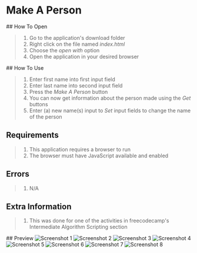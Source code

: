 # Make A Person

## How To Open
> 1. Go to the application's download folder
> 2. Right click on the file named _index.html_
> 3. Choose the _open with_ option
> 4. Open the application in your desired browser

## How To Use
> 1. Enter first name into first input field
> 2. Enter last name into second input field
> 3. Press the _Make A Person_ button
> 4. You can now get information about the person made using the *Get* buttons
> 5. Enter (a) new  name(s) input to *Set* input fields to change the name of the person

## Requirements
> 1. This application requires a browser to run
> 2. The browser must have JavaScript available and enabled

## Errors
> 1. N/A

## Extra Information
> 1. This was done for one of the activities in freecodecamp's Intermediate Algorithm Scripting section

## Preview
![Screenshot 1](./img/screenshot1.png)
![Screenshot 2](./img/screenshot2.png)
![Screenshot 3](./img/screenshot3.png)
![Screenshot 4](./img/screenshot4.png)
![Screenshot 5](./img/screenshot5.png)
![Screenshot 6](./img/screenshot6.png)
![Screenshot 7](./img/screenshot7.png)
![Screenshot 8](./img/screenshot8.png)
